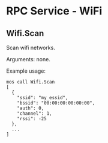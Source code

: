 # RPC Service - WiFi

## Wifi.Scan

Scan wifi networks.

Arguments: none.

Example usage:

<pre class="command-line language-bash" data-user="chris" data-host="localhost" data-output="2-100"><code>mos call Wifi.Scan
[
  {
    "ssid": "my_essid",
    "bssid": "00:00:00:00:00:00",
    "auth": 0,
    "channel": 1,
    "rssi": -25
  },
  ...
]</code></pre>
